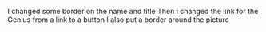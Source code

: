 I changed some border on the name and title
Then i changed the link for the Genius from a link to a button
I also put a border around the picture
